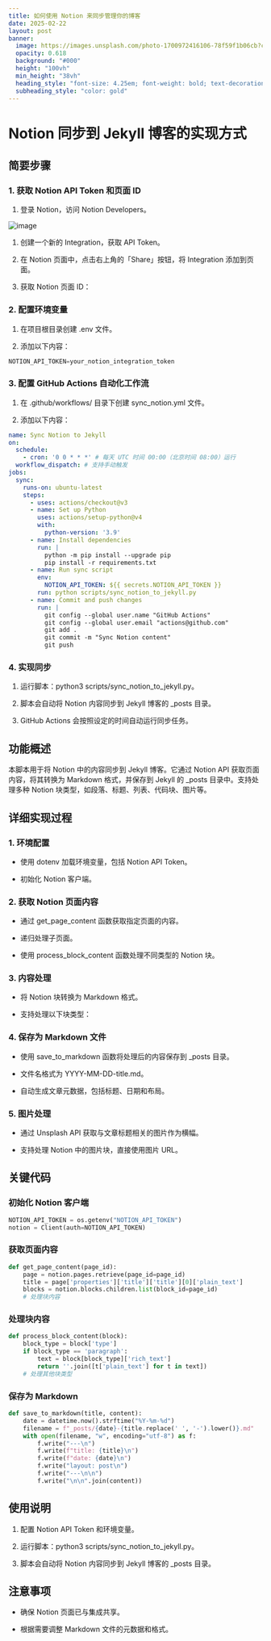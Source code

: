```yaml
---
title: 如何使用 Notion 来同步管理你的博客
date: 2025-02-22
layout: post
banner:
  image: https://images.unsplash.com/photo-1700972416106-78f59f1b06cb?crop=entropy&cs=tinysrgb&fit=max&fm=jpg&ixid=M3w2OTIwMzJ8MHwxfHJhbmRvbXx8fHx8fHx8fDE3NDAyMDU1OTZ8&ixlib=rb-4.0.3&q=80&w=1080
  opacity: 0.618
  background: "#000"
  height: "100vh"
  min_height: "38vh"
  heading_style: "font-size: 4.25em; font-weight: bold; text-decoration: underline"
  subheading_style: "color: gold"
---
```


# Notion 同步到 Jekyll 博客的实现方式

## 简要步骤

### 1. 获取 Notion API Token 和页面 ID

1. 登录 Notion，访问 Notion Developers。

![image](https://prod-files-secure.s3.us-west-2.amazonaws.com/a7a0cc5a-89b9-4cda-8686-1fba0ca52f40/d19c1afe-dea5-4312-9333-786b0ba83054/image.png?X-Amz-Algorithm=AWS4-HMAC-SHA256&X-Amz-Content-Sha256=UNSIGNED-PAYLOAD&X-Amz-Credential=ASIAZI2LB4662VBOICA7%2F20250222%2Fus-west-2%2Fs3%2Faws4_request&X-Amz-Date=20250222T062636Z&X-Amz-Expires=3600&X-Amz-Security-Token=IQoJb3JpZ2luX2VjEL7%2F%2F%2F%2F%2F%2F%2F%2F%2F%2FwEaCXVzLXdlc3QtMiJIMEYCIQDhQp9ea44bCDe9wUoXhPxRF7SyqJCffM6gv%2F6f7hdkcwIhAMpBYwgRQgNghmFE1J57vWE7195n%2Bt3tiSrphnh1tYP%2FKogECOf%2F%2F%2F%2F%2F%2F%2F%2F%2F%2FwEQABoMNjM3NDIzMTgzODA1Igznkf0m4ixYSTiO8OIq3AOMOlNJUwOSwiDpSEG2%2B9OGU6NuWMO6PM7%2B0NoWS9C2RF7Sw%2F%2BasA9h%2FLK54b7wE2PheXjSVSin%2FW8Wolm7vlXG8xqXsTqPjdid%2FNdY6SuDbpuzGW5EWqNBAA2Soqxn9KzCiAGrWdzOEbZS%2F2Rv4992uyT7b6abnlLDkmDHany6ZXIU%2BeAIis93ShV2z5UO45gUoQu9dfQkOWSASoj9%2FgZUJ1nYyxbjafXwkftnC39bg6yWvzLGln3%2BS7RCWs8q%2FqlqqAl7HxA%2BVvxEDak1ZjegubXF62Pw6cCkeLyLUsOK7UZraRrSF332mOOJCpNaNMeHK92%2BqL2NdvpzXiTS4jdY7nIyG80Mi28l%2FvlxCMV1n%2FXeXNzmQ7jEotoPnYeigRQNbBIgpMsmUCjF%2FMzJuBhOXcBjDSsOAN5vW8m8crcKs8IA%2FBlijtjSPip969Z4%2BoL%2F7B3oGuE159%2BkO5K0XSlc5kvgOKTdxHnoWHm4%2FQitqoGzXX5MvFnhaT572CDlcb2NGdGLBifBXF4l3kIaS8w%2FtSJbgbLFe0L9pdSRdwRKDARRwRqTdUSKGwwRw%2Fp2B9BMZxiSreY2l6hMQgBklwUtO6%2FZncdT6jA4p2txunOUqbAGuZEX9lr9z8JCCDCZyOW9BjqkAbqlZRpLlGkPYcoJtzkvBEvG9m8gZqh%2B3%2FvJdV54jPUcxZIj3ekT9kCXs%2B4iESPMgL7DhlfgUxFpPh45LEhFsJ9BxmpjB%2FRRHNJmTEjVevlhrJ9B2PrxS3hbq9fkYx7uNogKXkg%2FvxTjAkWCZpR13M1A7a9gdc5CocqNfLxicWdUQzoqX0vyimTQyevUEfA7XnidSo26sGESqTjIVjqZIj1%2BmhfM&X-Amz-Signature=8e730afaad888391b575a11662ad6f0749684d78828aab1e3160a82f8aa31b27&X-Amz-SignedHeaders=host&x-id=GetObject)

1. 创建一个新的 Integration，获取 API Token。

1. 在 Notion 页面中，点击右上角的「Share」按钮，将 Integration 添加到页面。

1. 获取 Notion 页面 ID：


### 2. 配置环境变量

1. 在项目根目录创建 .env 文件。

1. 添加以下内容：

```javascript
NOTION_API_TOKEN=your_notion_integration_token
```

### 3. 配置 GitHub Actions 自动化工作流

1. 在 .github/workflows/ 目录下创建 sync_notion.yml 文件。

1. 添加以下内容：

```yaml
name: Sync Notion to Jekyll
on:
  schedule:
    - cron: '0 0 * * *' # 每天 UTC 时间 00:00（北京时间 08:00）运行
  workflow_dispatch: # 支持手动触发
jobs:
  sync:
    runs-on: ubuntu-latest
    steps:
      - uses: actions/checkout@v3
      - name: Set up Python
        uses: actions/setup-python@v4
        with:
          python-version: '3.9'
      - name: Install dependencies
        run: |
          python -m pip install --upgrade pip
          pip install -r requirements.txt
      - name: Run sync script
        env:
          NOTION_API_TOKEN: ${{ secrets.NOTION_API_TOKEN }}
        run: python scripts/sync_notion_to_jekyll.py
      - name: Commit and push changes
        run: |
          git config --global user.name "GitHub Actions"
          git config --global user.email "actions@github.com"
          git add .
          git commit -m "Sync Notion content"
          git push
```

### 4. 实现同步

1. 运行脚本：python3 scripts/sync_notion_to_jekyll.py。

1. 脚本会自动将 Notion 内容同步到 Jekyll 博客的 _posts 目录。

1. GitHub Actions 会按照设定的时间自动运行同步任务。

## 功能概述

本脚本用于将 Notion 中的内容同步到 Jekyll 博客。它通过 Notion API 获取页面内容，将其转换为 Markdown 格式，并保存到 Jekyll 的 _posts 目录中。支持处理多种 Notion 块类型，如段落、标题、列表、代码块、图片等。

## 详细实现过程

### 1. 环境配置

- 使用 dotenv 加载环境变量，包括 Notion API Token。

- 初始化 Notion 客户端。

### 2. 获取 Notion 页面内容

- 通过 get_page_content 函数获取指定页面的内容。

- 递归处理子页面。

- 使用 process_block_content 函数处理不同类型的 Notion 块。

### 3. 内容处理

- 将 Notion 块转换为 Markdown 格式。

- 支持处理以下块类型：


### 4. 保存为 Markdown 文件

- 使用 save_to_markdown 函数将处理后的内容保存到 _posts 目录。

- 文件名格式为 YYYY-MM-DD-title.md。

- 自动生成文章元数据，包括标题、日期和布局。

### 5. 图片处理

- 通过 Unsplash API 获取与文章标题相关的图片作为横幅。

- 支持处理 Notion 中的图片块，直接使用图片 URL。

## 关键代码

### 初始化 Notion 客户端

```python
NOTION_API_TOKEN = os.getenv("NOTION_API_TOKEN")
notion = Client(auth=NOTION_API_TOKEN)
```

### 获取页面内容

```python
def get_page_content(page_id):
    page = notion.pages.retrieve(page_id=page_id)
    title = page['properties']['title']['title'][0]['plain_text']
    blocks = notion.blocks.children.list(block_id=page_id)
    # 处理块内容
```

### 处理块内容

```python
def process_block_content(block):
    block_type = block['type']
    if block_type == 'paragraph':
        text = block[block_type]['rich_text']
        return ''.join([t['plain_text'] for t in text])
    # 处理其他块类型
```

### 保存为 Markdown

```python
def save_to_markdown(title, content):
    date = datetime.now().strftime("%Y-%m-%d")
    filename = f"_posts/{date}-{title.replace(' ', '-').lower()}.md"
    with open(filename, "w", encoding="utf-8") as f:
        f.write("---\n")
        f.write(f"title: {title}\n")
        f.write(f"date: {date}\n")
        f.write("layout: post\n")
        f.write("---\n\n")
        f.write("\n\n".join(content))
```

## 使用说明

1. 配置 Notion API Token 和环境变量。

1. 运行脚本：python3 scripts/sync_notion_to_jekyll.py。

1. 脚本会自动将 Notion 内容同步到 Jekyll 博客的 _posts 目录。

## 注意事项

- 确保 Notion 页面已与集成共享。

- 根据需要调整 Markdown 文件的元数据和格式。